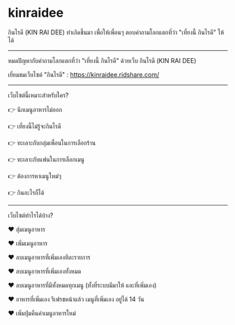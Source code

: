 # kinraidee

กินไรดี (KIN RAI DEE) ทำเกิดขึ้นมา เพื่อให้เพื่อนๆ ตอบคำถามโลกแตกที่ว่า "เที่ยงนี้ กินไรดี" ให้ได้

_________________________________________________

หมดปัญหากับคำถามโลกแตกที่ว่า "เที่ยงนี้ กินไรดี" ด้วยเว็บ กินไรดี (KIN RAI DEE)

เยี่ยมชมเว็บไซต์ "กินไรดี" :  https://kinraidee.ridshare.com/

_________________________________________________

เว็บไซต์นี้เหมาะสำหรับใคร?

👉 นึกเมนูอาหารไม่ออก

👉 เที่ยงนี้ไม่รู้จะกินไรดี

👉 ทะเลาะกับกลุ่มเพื่อนในการเลือกร้าน

👉 ทะเลาะกับแฟนในการเลือกเมนู

👉 ต้องการหาเมนูใหม่ๆ

👉 กินอะไรก็ได้

_________________________________________________

เว็บไซต์ทำไรได้บ้าง?

♥️ สุ่มเมนูอาหาร

♥️ เพิ่มเมนูอาหาร

♥️ ลบเมนูอาหารที่เพิ่มเองทีละรายการ

♥️ ลบเมนูอาหารที่เพิ่มเองทั้งหมด 

♥️ ลบเมนูอาหารที่มีทั้งหมดทุกเมนู (ทั้งที่ระบบมีมาให้ และที่เพิ่มเอง) 

♥️ อาหารที่เพิ่มเอง รีเฟรชหน้าแล้ว เมนูที่เพิ่มเอง อยู่ได้ 14 วัน

♥️ เพิ่มปุ่มคืนค่าเมนูอาหารใหม่
